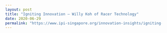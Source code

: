```yaml
---
layout: post
title: "Igniting Innovation — Willy Koh of Racer Technology"
date: 2020-06-29
permalink: "https://www.ipi-singapore.org/innovation-insights/igniting-innovation-—-willy-koh-racer-technology"
---
```

